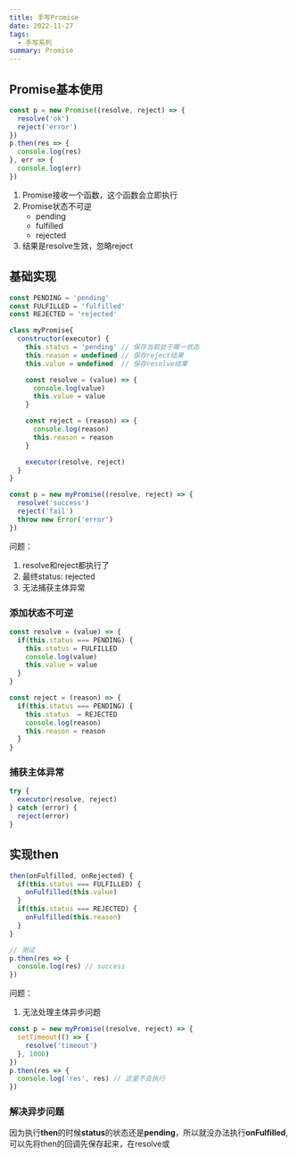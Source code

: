 ```yaml
---
title: 手写Promise
date: 2022-11-27
tags:
  - 手写系列
summary: Promise
---
```


## Promise基本使用
```js
const p = new Promise((resolve, reject) => {
  resolve('ok')
  reject('error')
})
p.then(res => {
  console.log(res)
}, err => {
  console.log(err)
})
```
1. Promise接收一个函数，这个函数会立即执行
2. Promise状态不可逆
    - pending
    - fulfilled
    - rejected
3. 结果是resolve生效，忽略reject

## 基础实现
```js
const PENDING = 'pending'
const FULFILLED = 'fulfilled'
const REJECTED = 'rejected'

class myPromise{
  constructor(executor) {
    this.status = 'pending' // 保存当前处于哪一状态
    this.reason = undefined // 保存reject结果
    this.value = undefined  // 保存resolve结果

    const resolve = (value) => {
      console.log(value)
      this.value = value
    }

    const reject = (reason) => {
      console.log(reason)
      this.reason = reason
    }

    executor(resolve, reject)
  }
}

const p = new myPromise((resolve, reject) => {
  resolve('success')
  reject('fail')
  throw new Error('error')
})
```
问题：
1. resolve和reject都执行了
2. 最终status: rejected
3. 无法捕获主体异常
### 添加状态不可逆
```js
const resolve = (value) => {
  if(this.status === PENDING) {
    this.status = FULFILLED
    console.log(value)
    this.value = value
  }
}

const reject = (reason) => {
  if(this.status === PENDING) {
    this.status  = REJECTED
    console.log(reason)
    this.reason = reason
  }
}
```
### 捕获主体异常
```js
try {
  executor(resolve, reject)
} catch (error) {
  reject(error)
}
```

## 实现then
```js
then(onFulfilled, onRejected) {
  if(this.status === FULFILLED) {
    onFulfilled(this.value)
  }
  if(this.status === REJECTED) {
    onFulfilled(this.reason)
  }
}

// 测试
p.then(res => {
  console.log(res) // success
})
```
问题：
1. 无法处理主体异步问题
```js
const p = new myPromise((resolve, reject) => {
  setTimeout(() => {
    resolve('timeout')
  }, 1000)
})
p.then(res => {
  console.log('res', res) // 这里不会执行
})
```

### 解决异步问题
因为执行**then**的时候**status**的状态还是**pending**，所以就没办法执行**onFulfilled**,
可以先将then的回调先保存起来，在resolve或
```
```